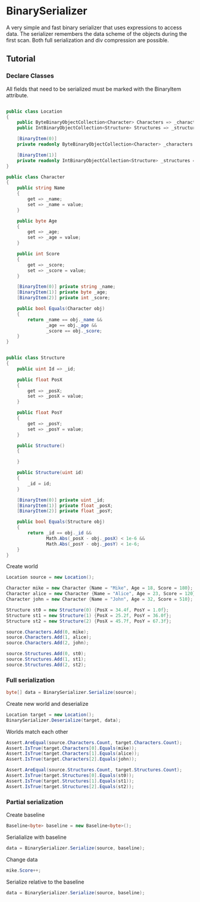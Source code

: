 # BinarySerializer
A very simple and fast binary serializer that uses expressions to access data. The serializer remembers the data scheme of the objects during the first scan. Both full serialization and div compression are possible.
## Tutorial

### Declare Classes
All fields that need to be serialized must be marked with the BinaryItem attribute.
```csharp

public class Location
{
    public ByteBinaryObjectCollection<Character> Characters => _characters;
    public IntBinaryObjectCollection<Structure> Structures => _structures;

    [BinaryItem(0)]
    private readonly ByteBinaryObjectCollection<Character> _characters = new ByteBinaryObjectCollection<Character>();

    [BinaryItem(1)]
    private readonly IntBinaryObjectCollection<Structure> _structures = new IntBinaryObjectCollection<Structure>();
}

public class Character
{
    public string Name
    {
        get => _name;
        set => _name = value;
    }

    public byte Age
    {
        get => _age;
        set => _age = value;
    }

    public int Score
    {
        get => _score;
        set => _score = value;
    }

    [BinaryItem(0)] private string _name;
    [BinaryItem(1)] private byte _age;
    [BinaryItem(2)] private int _score;

    public bool Equals(Character obj)
    {
        return _name == obj._name &&
               _age == obj._age &&
               _score == obj._score;
    }
}


public class Structure
{
    public uint Id => _id;

    public float PosX
    {
        get => _posX;
        set => _posX = value;
    }

    public float PosY
    {
        get => _posY;
        set => _posY = value;
    }

    public Structure()
    {

    }

    public Structure(uint id)
    {
        _id = id;
    }

    [BinaryItem(0)] private uint _id;
    [BinaryItem(1)] private float _posX;
    [BinaryItem(2)] private float _posY;

    public bool Equals(Structure obj)
    {
        return _id == obj._id &&
               Math.Abs(_posX - obj._posX) < 1e-6 &&
               Math.Abs(_posY - obj._posY) < 1e-6;
    }
}
```    
Create world

```csharp
Location source = new Location();

Character mike = new Character {Name = "Mike", Age = 18, Score = 180};
Character alice = new Character {Name = "Alice", Age = 23, Score = 120};
Character john = new Character {Name = "John", Age = 32, Score = 510};

Structure st0 = new Structure(0) {PosX = 34.4f, PosY = 1.0f};
Structure st1 = new Structure(1) {PosX = 25.2f, PosY = 36.0f};
Structure st2 = new Structure(2) {PosX = 45.7f, PosY = 67.3f};

source.Characters.Add(0, mike);
source.Characters.Add(1, alice);
source.Characters.Add(2, john);

source.Structures.Add(0, st0);
source.Structures.Add(1, st1);
source.Structures.Add(2, st2);
``` 
### Full serialization
```csharp
byte[] data = BinarySerializer.Serialize(source);
``` 

Create new world and deserialize
```csharp
Location target = new Location();
BinarySerializer.Deserialize(target, data);
``` 
Worlds match each other
```csharp
Assert.AreEqual(source.Characters.Count, target.Characters.Count);
Assert.IsTrue(target.Characters[0].Equals(mike));
Assert.IsTrue(target.Characters[1].Equals(alice));
Assert.IsTrue(target.Characters[2].Equals(john));

Assert.AreEqual(source.Structures.Count, target.Structures.Count);
Assert.IsTrue(target.Structures[0].Equals(st0));
Assert.IsTrue(target.Structures[1].Equals(st1));
Assert.IsTrue(target.Structures[2].Equals(st2));
``` 
### Partial serialization
Create baseline
```csharp
Baseline<byte> baseline = new Baseline<byte>();
``` 
Serialialize with baseline
```csharp
data = BinarySerializer.Serialize(source, baseline);
```
Change data

```csharp
mike.Score++;
``` 
Serialize relative to the baseline
```csharp
data = BinarySerializer.Serialize(source, baseline);
``` 
